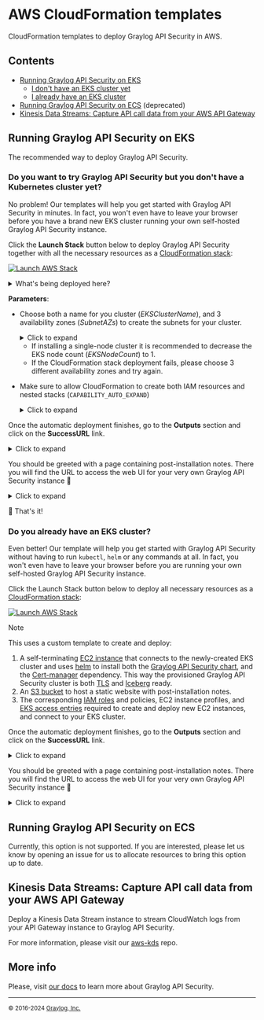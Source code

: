 # AWS CloudFormation templates

CloudFormation templates to deploy Graylog API Security in AWS.

## Contents

- [Running Graylog API Security on EKS](#running-graylog-api-security-on-eks)
  - [I don't have an EKS cluster yet](#do-you-want-to-try-graylog-api-security-but-you-dont-have-a-kubernetes-cluster-yet)
  - [I already have an EKS cluster](#do-you-already-have-an-eks-cluster)
- [Running Graylog API Security on ECS](#running-graylog-api-security-on-ecs) (deprecated)
- [Kinesis Data Streams: Capture API call data from your AWS API Gateway](#kinesis-data-streams-capture-api-call-data-from-your-aws-api-gateway)

## Running Graylog API Security on EKS

The recommended way to deploy Graylog API Security.

### Do you want to try Graylog API Security but you don't have a Kubernetes cluster yet?

No problem! Our templates will help you get started with Graylog API Security in minutes. In fact, you won't even have to leave your browser before you have a brand new EKS cluster running your own self-hosted Graylog API Security instance.

Click the **Launch Stack** button below to deploy Graylog API Security together with all the necessary resources as a [CloudFormation stack](https://docs.aws.amazon.com/AWSCloudFormation/latest/UserGuide/stacks.html):

[![Launch AWS Stack](https://s3.amazonaws.com/cloudformation-examples/cloudformation-launch-stack.png)](https://console.aws.amazon.com/cloudformation/home#/stacks/create/review?stackName=eks-graylog-api-security&templateURL=https%3A%2F%2Fapisec-cf-templates.s3.us-east-1.amazonaws.com%2Feks%2Feks-all.json)

  <details>
    <summary>What's being deployed here?</summary>
    <table border="0">
      <tr>
        <td>
          <ol>
            &nbsp;
            <p>📝 This stack uses a custom template to create and deploy:</p>
            <li>An <a href="https://docs.aws.amazon.com/eks/latest/userguide/what-is-eks.html">Elastic Kubernetes Service instance</a>, with an EC2-based <a href="https://docs.aws.amazon.com/eks/latest/userguide/managed-node-groups.html">managed node group</a>, as well as the `VPC CNI`, `CoreDNS`, and `EBS CSI` <a href="https://docs.aws.amazon.com/eks/latest/userguide/eks-add-ons.html#workloads-add-ons-available-eks">EKS addons</a> required to enable internal networking and persistent volume provisioning, respectively.</li>
            <li>A number of network resources, including a new <a href="https://docs.aws.amazon.com/vpc/latest/userguide/what-is-amazon-vpc.html">VPC</a> with 3 <a href="https://docs.aws.amazon.com/vpc/latest/userguide/configure-subnets.html">subnets</a>, and an <a href="https://docs.aws.amazon.com/vpc/latest/userguide/VPC_Internet_Gateway.html">internet gateway</a> to provide the EKS Cluster with internet access.</li>
            <li>
              A <a href="https://docs.aws.amazon.com/AWSCloudFormation/latest/UserGuide/using-cfn-nested-stacks.html">nested CloudFormation stack</a> that, in turn, creates and deploys:
              <ul>
                <li>A self-terminating <a href="https://docs.aws.amazon.com/AWSEC2/latest/UserGuide/concepts.html">EC2 instance</a> that connects to the newly-created EKS cluster and uses <a href="https://resurface.io/docs#using-helm">helm</a> to install both the <a href="https://artifacthub.io/packages/helm/resurfaceio/resurface">Graylog API Security chart</a>, and the <a href="https://artifacthub.io/packages/helm/cert-manager/cert-manager/">Cert-manager</a> dependency. This way the provisioned Graylog API Security cluster is both <a href="https://resurface.io/docs#enabling-tls">TLS</a> and <a href="https://resurface.io/docs#enabling-iceberg-storage">Iceberg</a> ready.</li>
                <li>An <a href="https://docs.aws.amazon.com/AmazonS3/latest/userguide/Welcome.html#CoreConcepts">S3 bucket</a> to host a static website with post-installation notes</li>
              </ul>
            </li>
            <li>The corresponding <a href="https://docs.aws.amazon.com/IAM/latest/UserGuide/id_roles.html">IAM roles</a> and policies, EC2 instance profiles, and <a href="https://docs.aws.amazon.com/eks/latest/userguide/access-entries.html">EKS access entries</a> required to create, deploy and connect to EKS clusters, node groups, and EC2 instances.</li>
          </ol>
        </td>
        <td>
          <img width="1200" alt="cd-parameters" src="https://github.com/resurfaceio/templates/assets/7117255/2676495b-964d-4760-8a10-9946c11a7ae4">
        </td>
      </tr>
    </table>
  </details>


**Parameters**:

- Choose both a name for you cluster (*EKSClusterName*), and 3 availability zones (*SubnetAZs*) to create the subnets for your cluster.

  <details>
    <summary>Click to expand</summary>
    <img width="600" alt="cd-parameters" src="https://github.com/resurfaceio/templates/assets/7117255/e16fb3b9-e177-4802-8c13-d7d0c6d0a3b5">
  </details>

    - If installing a single-node cluster it is recommended to decrease the EKS node count (*EKSNodeCount*) to 1.
    - If the CloudFormation stack deployment fails, please choose 3 different availability zones and try again.
  

- Make sure to allow CloudFormation to create both IAM resources and nested stacks (`CAPABILITY_AUTO_EXPAND`)

  <details>
    <summary>Click to expand</summary>
    <img width="1379" alt="image" src="https://github.com/resurfaceio/templates/assets/7117255/46ea7bcb-76b4-40db-a21c-01098ec2c666">
  </details>

Once the automatic deployment finishes, go to the **Outputs** section and click on the **SuccessURL** link.

<details>
  <summary>Click to expand</summary>
  <img width="1482" alt="outputs" src="https://github.com/resurfaceio/templates/assets/7117255/30890bf9-c09c-4924-a10a-6d87bc1cf02c">
</details>

You should be greeted with a page containing post-installation notes. There you will find the URL to access the web UI for your very own Graylog API Security instance 🚀

<details>
  <summary>Click to expand</summary>
  <img width="1482" alt="outputs" src="https://github.com/resurfaceio/templates/assets/7117255/85aa99d1-2e3a-4858-8a3a-a743364a4e3c">
</details>


🏁 That's it!

### Do you already have an EKS cluster?

Even better! Our template will help you get started with Graylog API Security without having to run `kubectl`, `helm` or any commands at all. In fact, you won't even have to leave your browser before you are running your own self-hosted Graylog API Security instance.

Click the Launch Stack button below to deploy all necessary resources as a [CloudFormation stack](https://docs.aws.amazon.com/AWSCloudFormation/latest/UserGuide/stacks.html):

[![Launch AWS Stack](https://s3.amazonaws.com/cloudformation-examples/cloudformation-launch-stack.png)](https://console.aws.amazon.com/cloudformation/home#/stacks/create/review?stackName=eks-graylog-api-security&templateURL=https%3A%2F%2Fapisec-cf-templates.s3.us-east-1.amazonaws.com%2Feks%2Fnested%2Fec2-chart-installer.json)

> [!NOTE]
> This uses a custom template to create and deploy:
> 1. A self-terminating [EC2 instance](https://docs.aws.amazon.com/AWSEC2/latest/UserGuide/concepts.html) that connects to the newly-created EKS cluster and uses [helm](https://resurface.io/docs#using-helm) to install both the [Graylog API Security chart](https://artifacthub.io/packages/helm/resurfaceio/resurface), and the [Cert-manager](https://artifacthub.io/packages/helm/cert-manager/cert-manager/) dependency. This way the provisioned Graylog API Security cluster is both [TLS](https://resurface.io/docs#enabling-tls) and [Iceberg](https://resurface.io/docs#enabling-iceberg-storage) ready.
> 2. An [S3 bucket](https://docs.aws.amazon.com/AmazonS3/latest/userguide/Welcome.html#CoreConcepts) to host a static website with post-installation notes.
> 3. The corresponding [IAM roles](https://docs.aws.amazon.com/IAM/latest/UserGuide/id_roles.html) and policies, EC2 instance profiles, and [EKS access entries](https://docs.aws.amazon.com/eks/latest/userguide/access-entries.html) required to create and deploy new EC2 instances, and connect to your EKS cluster.

Once the automatic deployment finishes, go to the **Outputs** section and click on the **SuccessURL** link.

<details>
  <summary>Click to expand</summary>
  <img width="1482" alt="outputs" src="">
</details>

You should be greeted with a page containing post-installation notes. There you will find the URL to access the web UI for your very own Graylog API Security instance 🚀

<details>
  <summary>Click to expand</summary>
    <img width="1482" alt="outputs" src="https://github.com/resurfaceio/templates/assets/7117255/85aa99d1-2e3a-4858-8a3a-a743364a4e3c">
</details>

## Running Graylog API Security on ECS

Currently, this option is not supported. If you are interested, please let us know by opening an issue for us to allocate resources to bring this option up to date.

## Kinesis Data Streams: Capture API call data from your AWS API Gateway

Deploy a Kinesis Data Stream instance to stream CloudWatch logs from your API Gateway instance to Graylog API Security.

For more information, please visit our [aws-kds](https://github.com/resurfaceio/aws-kds) repo.

## More info
Please, visit [our docs](https://resurface.io/docs) to learn more about Graylog API Security.


---
<small>&copy; 2016-2024 <a href="https://resurface.io">Graylog, Inc.</a></small>
